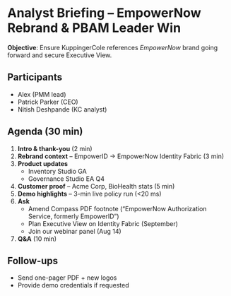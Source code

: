 # Analyst Briefing – EmpowerNow Rebrand & PBAM Leader Win

**Objective**: Ensure KuppingerCole references *EmpowerNow* brand going forward and secure Executive View.

## Participants
* Alex (PMM lead)
* Patrick Parker (CEO)
* Nitish Deshpande (KC analyst)

## Agenda (30 min)
1. **Intro & thank-you** (2 min)
2. **Rebrand context** – EmpowerID → EmpowerNow Identity Fabric (3 min)
3. **Product updates**
   * Inventory Studio GA
   * Governance Studio EA Q4
4. **Customer proof** – Acme Corp, BioHealth stats (5 min)
5. **Demo highlights** – 3-min live policy run (<20 ms)
6. **Ask**
   * Amend Compass PDF footnote (“EmpowerNow Authorization Service, formerly EmpowerID”)
   * Plan Executive View on Identity Fabric (September)
   * Join our webinar panel (Aug 14)
7. **Q&A** (10 min)

## Follow-ups
* Send one-pager PDF + new logos
* Provide demo credentials if requested 
